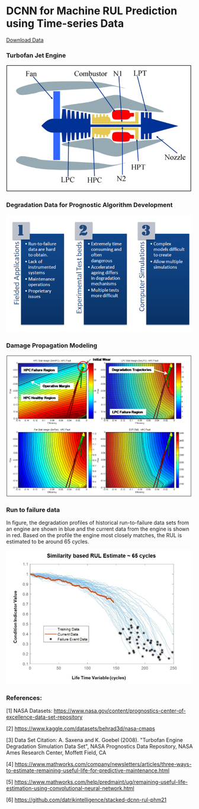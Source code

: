 # DCNN for Machine RUL Prediction using Time-series Data

[Download Data](https://data.nasa.gov/Aerospace/CMAPSS-Jet-Engine-Simulated-Data/ff5v-kuh6)

### Turbofan Jet Engine
<img src='pics/engine_schematic.jpg' width=500>

### Degradation Data for Prognostic Algorithm Development
<img src='pics/data_challenges.jpg' width=500>

### Damage Propagation Modeling
<img src='pics/operative_margins.jpg' width=500>

### Run to failure data
In figure, the degradation profiles of historical run-to-failure data sets from an engine are shown in blue and the current data from the engine is shown in red. Based on the profile the engine most closely matches, the RUL is estimated to be around 65 cycles.

<img src='pics/run_to_failure_plot.jpg' width=500>

### References:
[1] NASA Datasets: https://www.nasa.gov/content/prognostics-center-of-excellence-data-set-repository

[2] https://www.kaggle.com/datasets/behrad3d/nasa-cmaps

[3] Data Set Citation: A. Saxena and K. Goebel (2008). "Turbofan Engine Degradation Simulation Data Set", NASA Prognostics Data Repository, NASA Ames Research Center, Moffett Field, CA

[4] https://www.mathworks.com/company/newsletters/articles/three-ways-to-estimate-remaining-useful-life-for-predictive-maintenance.html 

[5] https://www.mathworks.com/help/predmaint/ug/remaining-useful-life-estimation-using-convolutional-neural-network.html

[6] https://github.com/datrikintelligence/stacked-dcnn-rul-phm21
